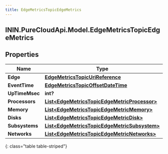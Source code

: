 ```yaml
---
title: EdgeMetricsTopicEdgeMetrics
---
```

## ININ.PureCloudApi.Model.EdgeMetricsTopicEdgeMetrics

## Properties

|Name | Type | Description | Notes|
|------------ | ------------- | ------------- | -------------|
| **Edge** | [**EdgeMetricsTopicUriReference**](EdgeMetricsTopicUriReference.html) |  | [optional] |
| **EventTime** | [**EdgeMetricsTopicOffsetDateTime**](EdgeMetricsTopicOffsetDateTime.html) |  | [optional] |
| **UpTimeMsec** | **int?** |  | [optional] |
| **Processors** | [**List&lt;EdgeMetricsTopicEdgeMetricProcessor&gt;**](EdgeMetricsTopicEdgeMetricProcessor.html) |  | [optional] |
| **Memory** | [**List&lt;EdgeMetricsTopicEdgeMetricMemory&gt;**](EdgeMetricsTopicEdgeMetricMemory.html) |  | [optional] |
| **Disks** | [**List&lt;EdgeMetricsTopicEdgeMetricDisk&gt;**](EdgeMetricsTopicEdgeMetricDisk.html) |  | [optional] |
| **Subsystems** | [**List&lt;EdgeMetricsTopicEdgeMetricSubsystem&gt;**](EdgeMetricsTopicEdgeMetricSubsystem.html) |  | [optional] |
| **Networks** | [**List&lt;EdgeMetricsTopicEdgeMetricNetworks&gt;**](EdgeMetricsTopicEdgeMetricNetworks.html) |  | [optional] |
{: class="table table-striped"}



